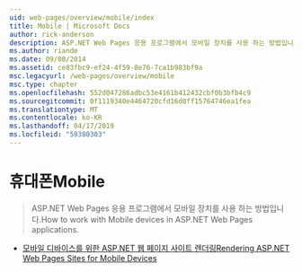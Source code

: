 ```yaml
---
uid: web-pages/overview/mobile/index
title: Mobile | Microsoft Docs
author: rick-anderson
description: ASP.NET Web Pages 응용 프로그램에서 모바일 장치를 사용 하는 방법입니다.
ms.author: riande
ms.date: 09/08/2014
ms.assetid: ce83fbc9-ef24-4f59-8e76-7ca1b983bf9a
msc.legacyurl: /web-pages/overview/mobile
msc.type: chapter
ms.openlocfilehash: 552d047286adbc53e4161b412432cbf0b3bfb4c9
ms.sourcegitcommit: 0f1119340e4464720cfd16d0ff15764746ea1fea
ms.translationtype: MT
ms.contentlocale: ko-KR
ms.lasthandoff: 04/17/2019
ms.locfileid: "59380303"
---
```

# <a name="mobile"></a><span data-ttu-id="29965-103">휴대폰</span><span class="sxs-lookup"><span data-stu-id="29965-103">Mobile</span></span>

> <span data-ttu-id="29965-104">ASP.NET Web Pages 응용 프로그램에서 모바일 장치를 사용 하는 방법입니다.</span><span class="sxs-lookup"><span data-stu-id="29965-104">How to work with Mobile devices in ASP.NET Web Pages applications.</span></span>


- [<span data-ttu-id="29965-105">모바일 디바이스를 위한 ASP.NET 웹 페이지 사이트 렌더링</span><span class="sxs-lookup"><span data-stu-id="29965-105">Rendering ASP.NET Web Pages Sites for Mobile Devices</span></span>](rendering-aspnet-web-pages-sites-for-mobile-devices.md)
